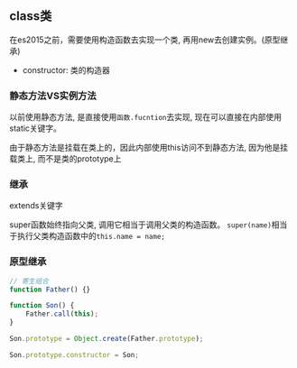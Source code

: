 ## class类

在es2015之前，需要使用构造函数去实现一个类, 再用new去创建实例。(原型继承)

+ constructor: 类的构造器

### 静态方法VS实例方法

以前使用静态方法, 是直接使用`函数.fucntion`去实现, 现在可以直接在内部使用static关键字。

由于静态方法是挂载在类上的，因此内部使用this访问不到静态方法, 因为他是挂载类上, 而不是类的prototype上

### 继承

extends关键字

super函数始终指向父类, 调用它相当于调用父类的构造函数。
```super(name)```相当于执行父类构造函数中的```this.name = name;```

### 原型继承

```javaScript
// 寄生组合
function Father() {}

function Son() {
    Father.call(this);
}

Son.prototype = Object.create(Father.prototype);

Son.prototype.constructor = Son;
```